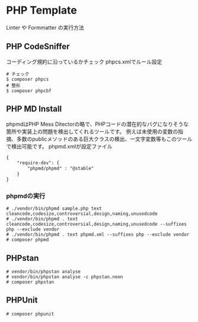 # PHP Template

Linter や Formmatter の実行方法

## PHP CodeSniffer

コーディング規約に沿っているかチェック
phpcs.xmlでルール設定

```shell
# チェック
$ composer phpcs
# 整形
$ composer phpcbf
```

## PHP MD Install

phpmdはPHP Mess Ditectorの略で、PHPコードの潜在的なバグになりそうな箇所や実装上の問題を検出してくれるツールです。 例えば未使用の変数の指摘、多数のpublicメソッドのある巨大クラスの検出、一文字変数等もこのツールで検出可能です。
phpmd.xmlが設定ファイル

```txt ./composer.json
{
    "require-dev": {
        "phpmd/phpmd" : "@stable"
    }
}
```

### phpmdの実行

```shell
# ./vendor/bin/phpmd sample.php text cleancode,codesize,controversial,design,naming,unusedcode
# ./vendor/bin/phpmd . text cleancode,codesize,controversial,design,naming,unusedcode --suffixes php --exclude vendor
# ./vendor/bin/phpmd . text phpmd.xml --suffixes php --exclude vendor
# composer phpmd
```

## PHPstan

```shell
# vendor/bin/phpstan analyse
# vendor/bin/phpstan analyse -c phpstan.neon
# composer phpstan
```


## PHPUnit

```shell
# composer phpunit
```
